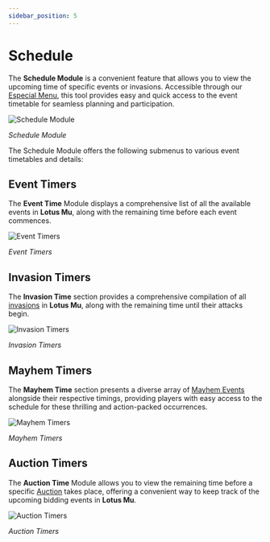 ```yaml
---
sidebar_position: 5
---
```


# Schedule

The **Schedule Module** is a convenient feature that allows you to view the upcoming time of specific events or invasions. Accessible through our [Especial Menu](/client-features/especial-menu), this tool provides easy and quick access to the event timetable for seamless planning and participation.

![Schedule Module](/img/client-features/all-timers.jpg)

_Schedule Module_

The Schedule Module offers the following submenus to various event timetables and details:

## Event Timers

The **Event Time** Module displays a comprehensive list of all the available events in **Lotus Mu**, along with the remaining time before each event commences.

![Event Timers](/img/client-features/event-timers.jpg)

_Event Timers_

## Invasion Timers

The **Invasion Time** section provides a comprehensive compilation of all [invasions](/category/invasions) in **Lotus Mu**, along with the remaining time until their attacks begin.

![Invasion Timers](/img/client-features/invasion-timers.jpg)

_Invasion Timers_

## Mayhem Timers

The **Mayhem Time** section presents a diverse array of [Mayhem Events](/events/combat-events/mayhem) alongside their respective timings, providing players with easy access to the schedule for these thrilling and action-packed occurrences.

![Mayhem Timers](/img/client-features/mayhem-timers.jpg)

_Mayhem Timers_

## Auction Timers

The **Auction Time** Module allows you to view the remaining time before a specific [Auction](/events/others/auction) takes place, offering a convenient way to keep track of the upcoming bidding events in **Lotus Mu**.

![Auction Timers](/img/client-features/auction-timer.jpg)

_Auction Timers_

